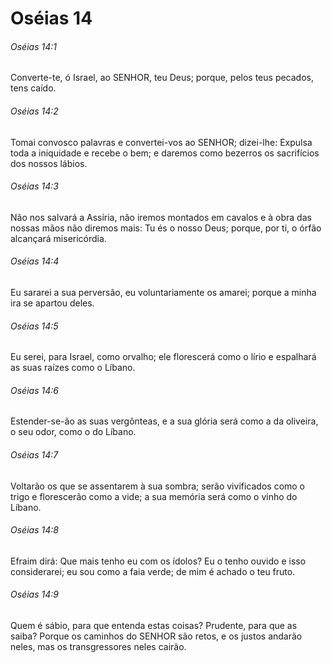 # Oséias 14

###### Oséias 14:1

Converte-te, ó Israel, ao SENHOR, teu Deus; porque, pelos teus pecados, tens caído.

###### Oséias 14:2

Tomai convosco palavras e convertei-vos ao SENHOR; dizei-lhe: Expulsa toda a iniquidade e recebe o bem; e daremos como bezerros os sacrifícios dos nossos lábios.

###### Oséias 14:3

Não nos salvará a Assíria, não iremos montados em cavalos e à obra das nossas mãos não diremos mais: Tu és o nosso Deus; porque, por ti, o órfão alcançará misericórdia.

###### Oséias 14:4

Eu sararei a sua perversão, eu voluntariamente os amarei; porque a minha ira se apartou deles.

###### Oséias 14:5

Eu serei, para Israel, como orvalho; ele florescerá como o lírio e espalhará as suas raízes como o Líbano.

###### Oséias 14:6

Estender-se-ão as suas vergônteas, e a sua glória será como a da oliveira, o seu odor, como o do Líbano.

###### Oséias 14:7

Voltarão os que se assentarem à sua sombra; serão vivificados como o trigo e florescerão como a vide; a sua memória será como o vinho do Líbano.

###### Oséias 14:8

Efraim dirá: Que mais tenho eu com os ídolos? Eu o tenho ouvido e isso considerarei; eu sou como a faia verde; de mim é achado o teu fruto.

###### Oséias 14:9

Quem é sábio, para que entenda estas coisas? Prudente, para que as saiba? Porque os caminhos do SENHOR são retos, e os justos andarão neles, mas os transgressores neles cairão.

